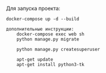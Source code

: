 Для запуска проекта:

    docker-compose up -d --build

    дополнительные инструкции:
        docker-compose exec web sh
        python manage.py migrate
    
        python manage.py createsuperuser
        
        apt-get update
        apt-get install python3-tk